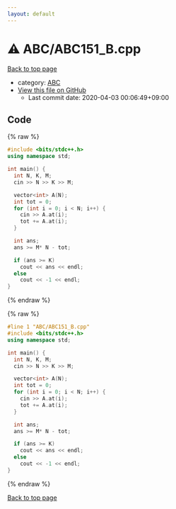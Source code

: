 ```yaml
---
layout: default
---
```


<!-- mathjax config similar to math.stackexchange -->
<script type="text/javascript" async
  src="https://cdnjs.cloudflare.com/ajax/libs/mathjax/2.7.5/MathJax.js?config=TeX-MML-AM_CHTML">
</script>
<script type="text/x-mathjax-config">
  MathJax.Hub.Config({
    TeX: { equationNumbers: { autoNumber: "AMS" }},
    tex2jax: {
      inlineMath: [ ['$','$'] ],
      processEscapes: true
    },
    "HTML-CSS": { matchFontHeight: false },
    displayAlign: "left",
    displayIndent: "2em"
  });
</script>

<script type="text/javascript" src="https://cdnjs.cloudflare.com/ajax/libs/jquery/3.4.1/jquery.min.js"></script>
<script src="https://cdn.jsdelivr.net/npm/jquery-balloon-js@1.1.2/jquery.balloon.min.js" integrity="sha256-ZEYs9VrgAeNuPvs15E39OsyOJaIkXEEt10fzxJ20+2I=" crossorigin="anonymous"></script>
<script type="text/javascript" src="../../assets/js/copy-button.js"></script>
<link rel="stylesheet" href="../../assets/css/copy-button.css" />


# :warning: ABC/ABC151_B.cpp

<a href="../../index.html">Back to top page</a>

* category: <a href="../../index.html#902fbdd2b1df0c4f70b4a5d23525e932">ABC</a>
* <a href="{{ site.github.repository_url }}/blob/master/ABC/ABC151_B.cpp">View this file on GitHub</a>
    - Last commit date: 2020-04-03 00:06:49+09:00




## Code

<a id="unbundled"></a>
{% raw %}
```cpp
#include <bits/stdc++.h>
using namespace std;

int main() {
  int N, K, M;
  cin >> N >> K >> M;

  vector<int> A(N);
  int tot = 0;
  for (int i = 0; i < N; i++) {
    cin >> A.at(i);
    tot += A.at(i);
  }

  int ans;
  ans >= M* N - tot;

  if (ans >= K)
    cout << ans << endl;
  else
    cout << -1 << endl;
}
```
{% endraw %}

<a id="bundled"></a>
{% raw %}
```cpp
#line 1 "ABC/ABC151_B.cpp"
#include <bits/stdc++.h>
using namespace std;

int main() {
  int N, K, M;
  cin >> N >> K >> M;

  vector<int> A(N);
  int tot = 0;
  for (int i = 0; i < N; i++) {
    cin >> A.at(i);
    tot += A.at(i);
  }

  int ans;
  ans >= M* N - tot;

  if (ans >= K)
    cout << ans << endl;
  else
    cout << -1 << endl;
}

```
{% endraw %}

<a href="../../index.html">Back to top page</a>

